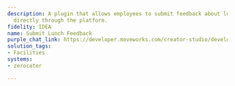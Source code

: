 ```yaml
---
description: A plugin that allows employees to submit feedback about lunch services
  directly through the platform.
fidelity: IDEA
name: Submit Lunch Feedback
purple_chat_link: https://developer.moveworks.com/creator-studio/developer-tools/purple-chat?conversation=%7B%22startTimestamp%22%3A%2211%3A43%2BAM%22%2C%22messages%22%3A%5B%7B%22role%22%3A%22user%22%2C%22parts%22%3A%5B%7B%22richText%22%3A%22%3Cp%3EHow+can+I+submit+feedback+about+today%27s+lunch%3F%3C%2Fp%3E%22%7D%5D%7D%2C%7B%22role%22%3A%22assistant%22%2C%22parts%22%3A%5B%7B%22richText%22%3A%22%3Cp%3EI+can+help+with+that.+What+would+you+like+to+share+about+your+lunch+experience+today%3F%3C%2Fp%3E%22%7D%5D%7D%2C%7B%22role%22%3A%22user%22%2C%22parts%22%3A%5B%7B%22richText%22%3A%22The+vegetarian+options+were+limited+and+not+very+appetizing.%22%7D%5D%7D%2C%7B%22role%22%3A%22assistant%22%2C%22parts%22%3A%5B%7B%22richText%22%3A%22%3Cp%3ECould+you+rate+your+overall+satisfaction+with+today%27s+lunch+on+a+scale+of+1+to+5%3F%3Cbr%3E%3C%2Fp%3E%22%7D%5D%7D%2C%7B%22role%22%3A%22user%22%2C%22parts%22%3A%5B%7B%22richText%22%3A%222%22%7D%5D%7D%2C%7B%22role%22%3A%22assistant%22%2C%22parts%22%3A%5B%7B%22richText%22%3A%22%3Cp%3EI+have+noted+your+feedback+and+rating.%3C%2Fp%3E%22%7D%2C%7B%22richText%22%3A%22%3Cb%3E%3Cp%3EFeedback+Summary%3Cbr%3E%3C%2Fp%3E%3C%2Fb%3E%3Cbr%3E%3Cp%3E%3Cb%3EFeedback%3A%3C%2Fb%3E+The+vegetarian+options+were+limited+and+not+very+appetizing.%3Cbr%3E%3Cb%3ERating%3A%3C%2Fb%3E+2%3Cbr%3E%3C%2Fp%3E%22%7D%2C%7B%22buttons%22%3A%5B%7B%22style%22%3A%22filled%22%2C%22buttonText%22%3A%22Submit+to+ZeroCater%22%7D%2C%7B%22style%22%3A%22outlined%22%2C%22buttonText%22%3A%22Edit+Feedback%22%7D%2C%7B%22style%22%3A%22outlined%22%2C%22buttonText%22%3A%22Cancel%22%7D%5D%7D%5D%7D%5D%7D
solution_tags:
- Facilities
systems:
- zerocater

---
```

